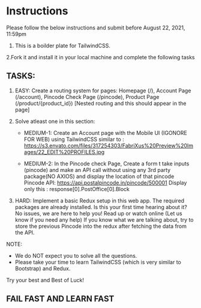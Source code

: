 # Instructions

Please follow the below instructions and submit before August 22, 2021, 11:59pm

1. This is a boilder plate for TailwindCSS.

2.Fork it and install it in your local machine and complete the following tasks

## TASKS:

1. EASY: Create a routing system for pages: Homepage (/), Account Page (/account), Pincode Check Page (/pincode), Product Page (/product/{product_id}) [Nested routing and this should appear in the page]

2. Solve atleast one in this section:

   - MEDIUM-1: Create an Account page with the Mobile UI (IGONORE FOR WEB) using TailwindCSS similar to : https://s3.envato.com/files/317254303/FabriXus%20Preview%20Images/22_EDIT%20PROFILES.jpg

   - MEDIUM-2: In the Pincode check Page, Create a form t take inputs (pincode) and make an API call without using any 3rd party package(NO AXIOS) and display the location of that pincode
     Pincode API: https://api.postalpincode.in/pincode/500001
     Display only this : response[0].PostOffice[0].Block

3. HARD: Implement a basic Redux setup in this web app.
   The required packages are already installed.
   Is this your first time hearing about it? No issues, we are here to help you! Read up or watch online (Let us know if you need any help)
   If you know what we are talking about, try to store the previous Pincode into the redux after fetching the data from the API.

NOTE:

- We do NOT expect you to solve all the questions.
- Please take your time to learn TailwindCSS (which is very similar to Bootstrap) and Redux.

Try your best and Best of Luck!

## FAIL FAST AND LEARN FAST
